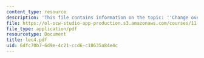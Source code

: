```yaml
---
content_type: resource
description: 'This file contains information on the topic: ''Change over Time''.'
file: https://ol-ocw-studio-app-production.s3.amazonaws.com/courses/11-204-planning-communications-and-digital-media-fall-2004/6dfc70b76d9e4c21ccd6c18635a84e4c_lec4.pdf
file_type: application/pdf
resourcetype: Document
title: lec4.pdf
uid: 6dfc70b7-6d9e-4c21-ccd6-c18635a84e4c
---
```


